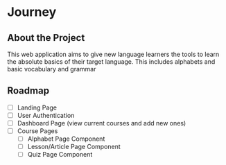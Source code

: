 # Journey

## About the Project

This web application aims to give new language learners the tools to learn the absolute basics of their target language. This includes alphabets and basic vocabulary and grammar


## Roadmap
- [ ] Landing Page
- [ ] User Authentication
- [ ] Dashboard Page (view current courses and add new ones)
- [ ] Course Pages
	- [ ] Alphabet Page Component 
	- [ ] Lesson/Article Page Component
	- [ ] Quiz Page Component  
